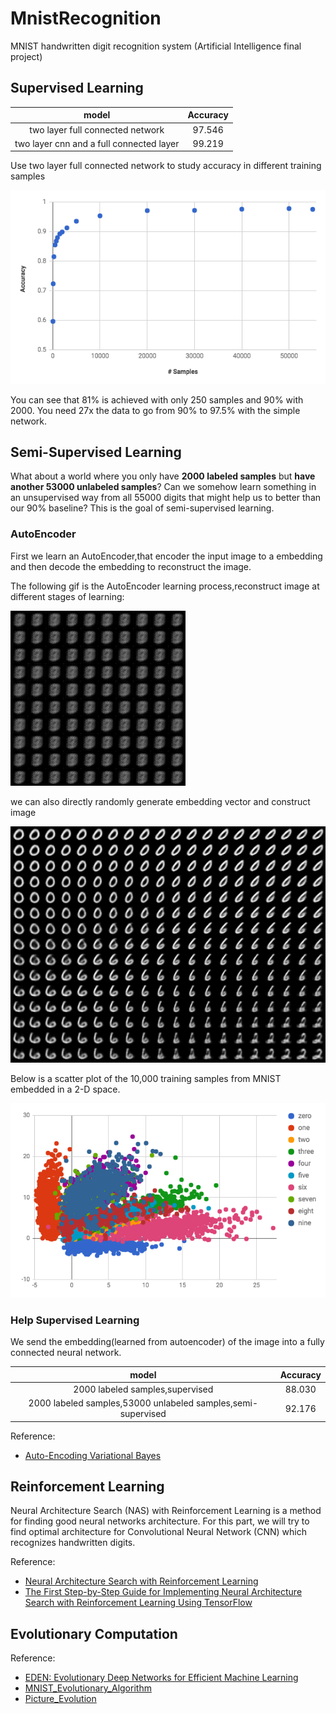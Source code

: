 # MnistRecognition
MNIST handwritten digit recognition system (Artificial Intelligence final project)

## Supervised Learning

|model|Accuracy|
|:---:|:---:|
|two layer full connected network|97.546|
|two layer cnn and a full connected layer|99.219|

Use two layer full connected network to study accuracy in different training samples

![](./images/accuracy_vs_samples.png)

You can see that 81% is achieved with only 250 samples and 90% with 2000. You need 27x the data to go from 90% to 97.5% with the simple network.

## Semi-Supervised Learning

What about a world where you only have **2000 labeled samples** but **have another 53000 unlabeled samples**?
Can we somehow learn something in an unsupervised way from all 55000 digits that might help us to better than our 90% baseline?
This is the goal of semi-supervised learning.

### AutoEncoder
First we learn an AutoEncoder,that encoder the input image to a embedding and then
decode the embedding to reconstruct the image.

The following gif is the AutoEncoder learning process,reconstruct image at different stages of learning:

![](./images/reconstructed.gif)

we can also directly randomly generate embedding vector and  construct image

![](./images/digit.png)

Below is a scatter plot of the 10,000 training samples from MNIST embedded in a 2-D space.

![](./images/ae-cluster.png)

### Help Supervised Learning

We send the embedding(learned from autoencoder) of the image into a fully connected neural network.

|model|Accuracy|
|:---:|:---:|
|2000 labeled samples,supervised|88.030|
|2000 labeled samples,53000 unlabeled samples,semi-supervised|92.176|



Reference:
- [Auto-Encoding Variational Bayes](https://arxiv.org/pdf/1312.6114.pdf)

## Reinforcement Learning
Neural Architecture Search (NAS) with Reinforcement Learning is a method for finding good neural networks architecture.
For this part, we will try to find optimal architecture for Convolutional Neural Network (CNN) which recognizes handwritten digits.

Reference:
- [Neural Architecture Search with Reinforcement Learning](https://arxiv.org/pdf/1611.01578.pdf)
- [The First Step-by-Step Guide for Implementing Neural Architecture Search with Reinforcement Learning Using TensorFlow](https://lab.wallarm.com/the-first-step-by-step-guide-for-implementing-neural-architecture-search-with-reinforcement-99ade71b3d28)

## Evolutionary Computation

Reference:
- [EDEN: Evolutionary Deep Networks for Efficient
Machine Learning](https://arxiv.org/pdf/1709.09161.pdf)
- [MNIST_Evolutionary_Algorithm](https://github.com/asbran/MNIST_Evolutionary_Algorithm)
- [Picture_Evolution](https://github.com/ncblair/Picture_Evolution)